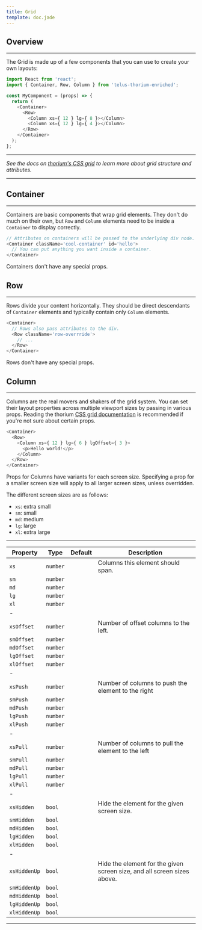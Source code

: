 ```yaml
---
title: Grid
template: doc.jade
---
```


## Overview

---

The Grid is made up of a few components that you can use to create your own layouts:

```js
import React from 'react';
import { Container, Row, Column } from 'telus-thorium-enriched';

const MyComponent = (props) => {
  return (
    <Container>
      <Row>
        <Column xs={ 12 } lg={ 8 }></Column>
        <Column xs={ 12 } lg={ 4 }></Column>
      </Row>
    </Container>
  );
};

```

---

_See the docs on [thorium's CSS grid](/3-Foundations/3-grid.html) to learn more
about grid structure and attributes._

---

## Container

---

Containers are basic components that wrap grid elements. They don't do much on
their own, but `Row` and `Column` elements need to be inside a `Container`
to display correctly.

```js
// Attributes on containers will be passed to the underlying div node.
<Container className='cool-container' id='hello'>
  // You can put anything you want inside a container.
</Container>
```

Containers don't have any special props.

## Row

---

Rows divide your content horizontally. They should be direct descendants of
`Container` elements and typically contain only `Column` elements.

```js
<Container>
  // Rows also pass attributes to the div.
  <Row className='row-overrride'>
    // ...
  </Row>
</Container>
```

Rows don't have any special props.

## Column

---

Columns are the real movers and shakers of the grid system. You can set their
layout properties across multiple viewport sizes by passing in various props.
Reading the thorium [CSS grid documentation](/3-Foundations/3-grid.html) is
recommended if you're not sure about certain props.

```js
<Container>
  <Row>
    <Column xs={ 12 } lg={ 6 } lgOffset={ 3 }>
      <p>Hello world!</p>
    </Column>
  </Row>
</Container>
```

Props for Columns have variants for each screen size. Specifying a prop for a
smaller screen size will apply to all larger screen sizes, unless overridden.

The different screen sizes are as follows:

- `xs`: extra small
- `sm`: small
- `md`: medium
- `lg`: large
- `xl`: extra large

---

| Property     | Type     | Default     | Description                             |
|--------------|----------|-------------|-----------------------------------------|
| `xs`         | `number` |             | Columns this element should span. |
| `sm`         | `number` |             |
| `md`         | `number` |             |
| `lg`         | `number` |             |
| `xl`         | `number` |             |
| -            |
| `xsOffset`   | `number` |             | Number of offset columns to the left. |
| `smOffset`   | `number` |             |
| `mdOffset`   | `number` |             |
| `lgOffset`   | `number` |             |
| `xlOffset`   | `number` |             |
| -            |
| `xsPush`     | `number` |             | Number of columns to push the element to the right |
| `smPush`     | `number` |             |
| `mdPush`     | `number` |             |
| `lgPush`     | `number` |             |
| `xlPush`     | `number` |             |
| -            |
| `xsPull`     | `number` |             | Number of columns to pull the element to the left |
| `smPull`     | `number` |             |
| `mdPull`     | `number` |             |
| `lgPull`     | `number` |             |
| `xlPull`     | `number` |             |
| -            |
| `xsHidden`   | `bool`   |             | Hide the element for the given screen size. |
| `smHidden`   | `bool`   |             |
| `mdHidden`   | `bool`   |             |
| `lgHidden`   | `bool`   |             |
| `xlHidden`   | `bool`   |             |
| -            |
| `xsHiddenUp` | `bool`   |             | Hide the element for the given screen size, and all screen sizes above. |
| `smHiddenUp` | `bool`   |             |
| `mdHiddenUp` | `bool`   |             |
| `lgHiddenUp` | `bool`   |             |
| `xlHiddenUp` | `bool`   |             |


---

<div
  data-thorium-component='Column'
  data-props='{ "xs": 12, "lg": 6, "lgOffset": 3 }'>
</div>
